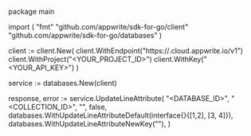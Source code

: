 package main

import (
    "fmt"
    "github.com/appwrite/sdk-for-go/client"
    "github.com/appwrite/sdk-for-go/databases"
)

client := client.New(
    client.WithEndpoint("https://<REGION>.cloud.appwrite.io/v1")
    client.WithProject("<YOUR_PROJECT_ID>")
    client.WithKey("<YOUR_API_KEY>")
)

service := databases.New(client)

response, error := service.UpdateLineAttribute(
    "<DATABASE_ID>",
    "<COLLECTION_ID>",
    "",
    false,
    databases.WithUpdateLineAttributeDefault(interface{}{[1,2], [3, 4]}),
    databases.WithUpdateLineAttributeNewKey(""),
)
